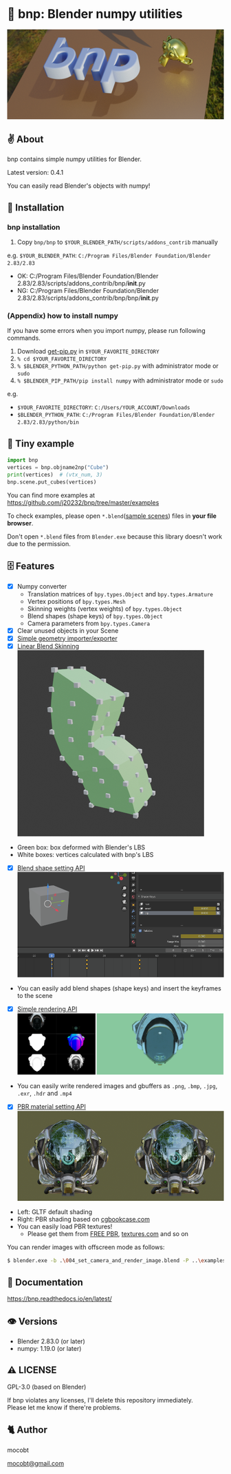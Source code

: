# 🐣 bnp: Blender numpy utilities

![](https://github.com/j20232/bnp/blob/master/assets/logo.png)

## ✌ About

bnp contains simple numpy utilities for Blender.

Latest version: 0.4.1

You can easily read Blender's objects with numpy!

## 🚶 Installation

### bnp installation

1. Copy `bnp/bnp` to `$YOUR_BLENDER_PATH/scripts/addons_contrib` manually

e.g. `$YOUR_BLENDER_PATH`: `C:/Program Files/Blender Foundation/Blender 2.83/2.83`

- OK: C:/Program Files/Blender Foundation/Blender 2.83/2.83/scripts/addons_contrib/bnp/**init**.py
- NG: C:/Program Files/Blender Foundation/Blender 2.83/2.83/scripts/addons_contrib/bnp/bnp/**init**.py

### (Appendix) how to install numpy

If you have some errors when you import numpy, please run following commands.

1. Download [get-pip.py](https://bootstrap.pypa.io/get-pip.py) in `$YOUR_FAVORITE_DIRECTORY`
2. `% cd $YOUR_FAVORITE_DIRECTORY`
3. `% $BLENDER_PYTHON_PATH/python get-pip.py` with administrator mode or `sudo`
4. `% $BLENDER_PIP_PATH/pip install numpy` with administrator mode or `sudo`

e.g.

- `$YOUR_FAVORITE_DIRECTORY`: `C:/Users/YOUR_ACCOUNT/Downloads`
- `$BLENDER_PYTHON_PATH`: `C:/Program Files/Blender Foundation/Blender 2.83/2.83/python/bin`

## 🎲 Tiny example

```py
import bnp
vertices = bnp.objname2np("Cube")
print(vertices)  # (vtx_num, 3)
bnp.scene.put_cubes(vertices)
```

You can find more examples at https://github.com/j20232/bnp/tree/master/examples

To check examples, please open `*.blend`([sample scenes](https://github.com/j20232/bnp/tree/master/samples)) files in **your file browser**.

Don't open `*.blend` files from `Blender.exe` because this library doesn't work due to the permission.

## 🗄 Features

- [x] Numpy converter
  - Translation matrices of `bpy.types.Object` and `bpy.types.Armature`
  - Vertex positions of `bpy.types.Mesh`
  - Skinning weights (vertex weights) of `bpy.types.Object`
  - Blend shapes (shape keys) of `bpy.types.Object`
  - Camera parameters from `bpy.types.Camera`
- [x] Clear unused objects in your Scene
- [x] [Simple geometry importer/exporter](https://github.com/j20232/bnp/blob/master/examples/001_load_mesh.py)
- [x] [Linear Blend Skinning](https://github.com/j20232/bnp/blob/master/examples/002_lbs.py)  
![](https://github.com/j20232/bnp/blob/master/assets/screenshots/lbs.png)
 - Green box: box deformed with Blender's LBS
 - White boxes: vertices calculated with bnp's LBS

- [x] [Blend shape setting API](https://github.com/j20232/bnp/blob/master/examples/003_blendshape.py)  
![](https://github.com/j20232/bnp/blob/master/assets/screenshots/blend_shapes.gif)
 - You can easily add blend shapes (shape keys) and insert the keyframes to the scene

- [x] [Simple rendering API](https://github.com/j20232/bnp/blob/master/examples/004_set_camera_and_render_image.py)  
![](https://github.com/j20232/bnp/blob/master/assets/screenshots/gbuffer.png)
 - You can easily write rendered images and gbuffers as `.png`, `.bmp`, `.jpg`, `.exr`, `.hdr` and `.mp4`

- [x] [PBR material setting API](https://github.com/j20232/bnp/blob/master/examples/005_assign_pbr_materials.py)  
![](https://github.com/j20232/bnp/blob/master/assets/screenshots/pbr_material.png)
 - Left: GLTF default shading
 - Right: PBR shading based on [cgbookcase.com](https://www.cgbookcase.com/textures/how-to-use-pbr-textures-in-blender)
 - You can easily load PBR textures!
    - Please get them from [FREE PBR](https://freepbr.com/), [textures.com](https://www.textures.com/) and so on

You can render images with offscreen mode as follows:

```sh
$ blender.exe -b .\004_set_camera_and_render_image.blend -P ..\examples\004_set_camera_and_render_image.py
```

## 📄 Documentation

https://bnp.readthedocs.io/en/latest/

## 👁 Versions

- Blender 2.83.0 (or later)
- numpy: 1.19.0 (or later)

## ⚠️ LICENSE

GPL-3.0 (based on Blender)

If bnp violates any licenses, I'll delete this repository immediately.  
Please let me know if there're problems.

## 🐈 Author

mocobt

mocobt@gmail.com
